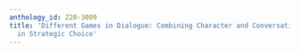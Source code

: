 ```yaml
---
anthology_id: Z20-3009
title: 'Different Games in Dialogue: Combining Character and Conversational Types
  in Strategic Choice'
---
```

